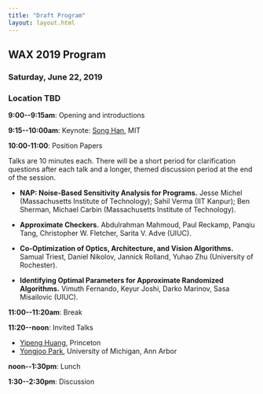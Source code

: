 ```yaml
---
title: "Draft Program"
layout: layout.html
---
```


## WAX 2019 Program

### Saturday, June 22, 2019
### Location TBD

**9:00--9:15am**: Opening and introductions

**9:15--10:00am**: Keynote: [Song Han][han], MIT

[han]: https://songhan.mit.edu/

**10:00-11:00**: Position Papers

Talks are 10 minutes each. There will be a short period for clarification questions after each talk and a longer, themed discussion period at the end of the session.

- **NAP: Noise-Based Sensitivity Analysis for Programs.**
  Jesse Michel (Massachusetts Institute of Technology); Sahil Verma (IIT Kanpur); Ben Sherman, Michael Carbin (Massachusetts Institute of Technology).

- **Approximate Checkers.**
  Abdulrahman Mahmoud, Paul Reckamp, Panqiu Tang, Christopher W. Fletcher, Sarita V. Adve (UIUC).

- **Co-Optimization of Optics, Architecture, and Vision Algorithms.**
  Samual Triest, Daniel Nikolov, Jannick Rolland, Yuhao Zhu (University of Rochester).

- **Identifying Optimal Parameters for Approximate Randomized Algorithms.**
  Vimuth Fernando, Keyur Joshi, Darko Marinov, Sasa Misailovic (UIUC).

**11:00--11:20am**: Break

**11:20--noon**: Invited Talks

* [Yipeng Huang][huang], Princeton
* [Yongjoo Park][park], University of Michigan, Ann Arbor

[huang]: http://yipenghuang.com/
[park]: https://yongjoopark.com/

**noon--1:30pm**: Lunch

**1:30--2:30pm**: Discussion
